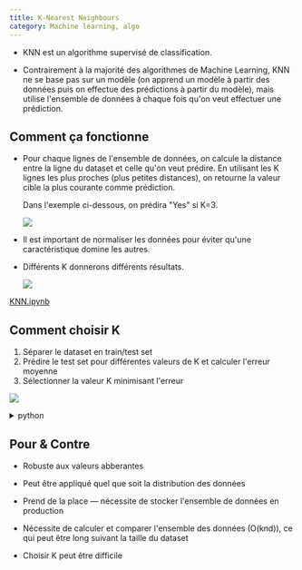 ```yaml
---
title: K-Nearest Neighbours
category: Machine learning, algo
---
```


* KNN est un algorithme supervisé de classification.

* Contrairement à la majorité des algorithmes de Machine Learning, KNN ne se base pas sur un modèle (on apprend un modèle à partir des données puis on effectue des prédictions à partir du modèle), mais utilise l'ensemble de données à chaque fois qu'on veut effectuer une prédiction.

## Comment ça fonctionne

* Pour chaque lignes de l'ensemble de données, on calcule la distance entre la ligne du dataset et celle qu'on veut prédire.
  En utilisant les K lignes les plus proches (plus petites distances), on retourne la valeur cible la plus courante comme prédiction.

  Dans l'exemple ci-dessous, on prédira "Yes" si K=3.

  ![](https://i.imgur.com/WGRyL49.pngg)

* Il est important de normaliser les données pour éviter qu'une caractéristique domine les autres.

* Différents K donnerons différents résultats.

  ![](https://i.imgur.com/PDFsHJR.png)

[KNN.ipynb](algo/KNN.html)

## Comment choisir K

1. Séparer le dataset en train/test set
2. Prédire le test set pour différentes valeurs de K et calculer l'erreur moyenne
3. Sélectionner la valeur K minimisant l'erreur

![](https://i.imgur.com/nU7Rdhk.png)

<details>
<summary>python</summary>
<pre lang="python">
scores = []
k_list = range(1,267)

for k in k_list:

    # Split data
    X_train, X_test, y_train, y_test = train_test_split(
        df.drop('Pclass', axis=1), df['Pclass'], test_size=0.3, random_state=0)

    # Train model
    knn = neighbors.KNeighborsClassifier(n_neighbors=k)
    knn.fit(X_train, y_train)
    score = knn.score(X_test, y_test)
    scores.append(score)

plt.plot(k_list, scores)
plt.xlabel("k")
plt.ylabel("Accuracy")
</pre>
</details>

## Pour & Contre

* Robuste aux valeurs abberantes

* Peut être appliqué quel que soit la distribution des données

* Prend de la place — nécessite de stocker l'ensemble de données en production

* Nécessite de calculer et comparer l'ensemble des données (O(knd)), ce qui peut être long suivant la taille du dataset

* Choisir K peut être difficile
